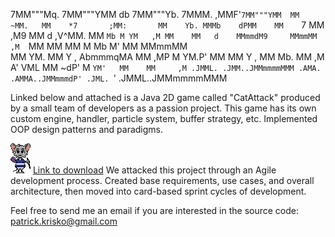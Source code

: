  7MM"""Mq.   7MM"""YMM        db       7MM"""Yb.  7MMM.     ,MMF'`7MM"""YMM 
  MM   ~MM.   MM    *7       ;MM:       MM    Yb. MMMb    dPMM    MM    `7 
  MM   ,M9    MM   d        ,V^MM.      MM     `Mb M YM   ,M MM    MM   d   
  MMmmdM9     MMmmMM       ,M  `MM      MM      MM M  Mb  M' MM    MMmmMM   
  MM  YM.     MM   Y  ,    AbmmmqMA     MM     ,MP M  YM.P'  MM    MM   Y  ,
  MM    Mb.   MM     ,M   A'     VML    MM    ~dP' M  `YM'   MM    MM     ,M
.JMML. .JMM..JMMmmmmMMM .AMA.   .AMMA..JMMmmmdP' .JML. `'  .JMML..JMMmmmmMMM


Linked below and attached is a Java 2D game called "CatAttack" produced by a 
small team of developers as a passion project. This game has its own custom 
engine, handler, particle system, buffer strategy, etc. Implemented OOP 
design patterns and paradigms.

![logo](https://raw.githubusercontent.com/pkrisko/CatAttack/master/img/logo.png "CatAttack") [Link to download](https://kspb.itch.io/catattack?secret=NzW90SZJiQ7MXgCTEEuveY71G0c)
We attacked this project through an Agile development process.  Created base
requirements, use cases, and overall architecture, then moved into card-based
sprint cycles of development.

Feel free to send me an email if you are interested in the source code:
patrick.krisko@gmail.com